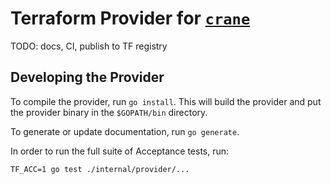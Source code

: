 # Terraform Provider for [`crane`](https://github.com/google/go-containerregistry/blob/main/cmd/crane/README.md)

TODO: docs, CI, publish to TF registry

## Developing the Provider

To compile the provider, run `go install`. This will build the provider and put the provider binary in the `$GOPATH/bin` directory.

To generate or update documentation, run `go generate`.

In order to run the full suite of Acceptance tests, run:

```shell
TF_ACC=1 go test ./internal/provider/...
```

